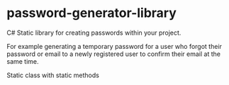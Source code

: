 password-generator-library
==========================

C# Static library for creating passwords within your project.   

For example generating a temporary password for a user who forgot their password or
email to a newly registered user to confirm their email at the same time.


Static class with static methods

